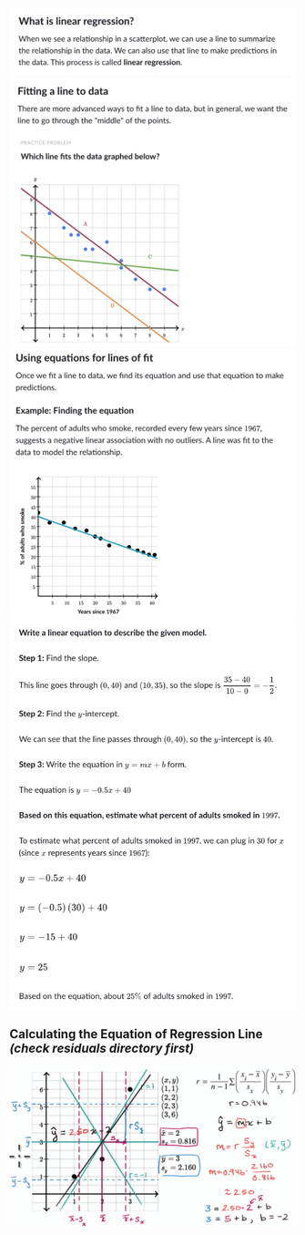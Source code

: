 ![](lr.png)
![](lr-1.png)
![](lr-2.png)
![](lr-3.png)
## Calculating the Equation of Regression Line *(check residuals directory first)*
![](lr-4.png)
